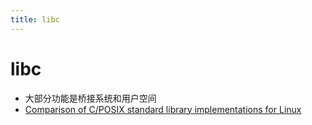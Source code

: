 ```yaml
---
title: libc
---
```


# libc

- 大部分功能是桥接系统和用户空间
- [Comparison of C/POSIX standard library implementations for Linux](http://www.etalabs.net/compare_libcs.html)
